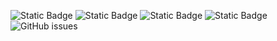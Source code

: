 ![Static Badge](https://img.shields.io/badge/blacklists-60-000000) ![Static Badge](https://img.shields.io/badge/blacklisted-2718661-cc0000) ![Static Badge](https://img.shields.io/badge/whitelisted-2244-00CC00) ![Static Badge](https://img.shields.io/badge/streaming_blacklist-28107-000000) ![GitHub issues](https://img.shields.io/github/issues/fabriziosalmi/blacklists)
